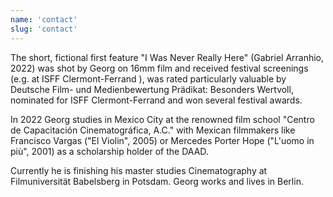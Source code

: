 ```yaml
---
name: 'contact'
slug: 'contact'
---
```


<script>
  import ExternalLink from '$lib/components/Link/ExternalLink.svelte';
  import Link from '$lib/components/Link/Link.svelte';  
</script>

The short, fictional first feature "I Was Never Really Here" (Gabriel Arranhio, 2022) was shot by Georg on 16mm film and received festival screenings (e.g. at <ExternalLink href='https://mubi.com/de/de/films/i-was-never-really-here'>ISFF Clermont-Ferrand </ExternalLink>), was rated particularly valuable by <ExternalLink href='https://www.fbw-filmbewertung.com/film/i_was_never_really_here'>Deutsche Film- und Medienbewertung Prädikat: Besonders Wertvoll</ExternalLink>, nominated for <ExternalLink href='https://kurzfilmtournee.de/de/filme/3434.html'>ISFF Clermont-Ferrand </ExternalLink> and won several festival awards.

In 2022 Georg studies in Mexico City at the renowned film school "Centro de Capacitación Cinematográfica, A.C." with Mexican filmmakers like Francisco Vargas ("El Violin", 2005) or Mercedes Porter Hope ("L'uomo in più", 2001) as a scholarship holder of the DAAD.

Currently he is finishing his master studies Cinematography at Filmuniversität Babelsberg in Potsdam. Georg works and lives in Berlin.
